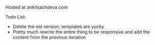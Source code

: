 Hosted at ankitsachdeva.com

Todo List:
- Delete the old version; templates are yucky
- Pretty much rewrite the entire thing to be responsive and add the content from the previous iteration
